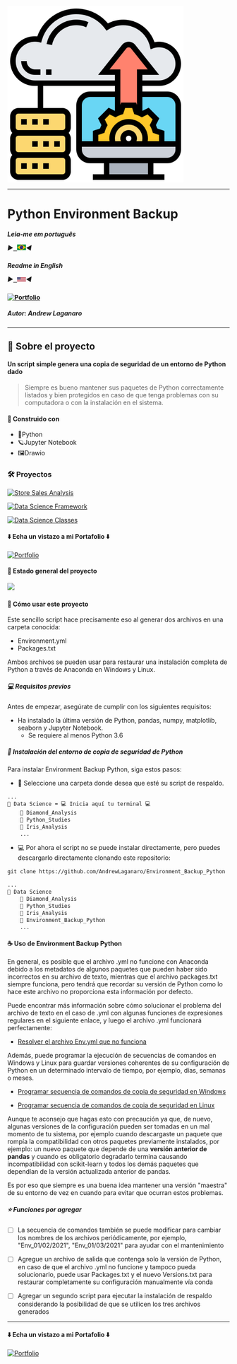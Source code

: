 <img src="Images/Environment_Backup_Python.png" min-width="400px" max-width="400px" width="400px" align="center" alt="Environment_Backup_Python">

---

# Python Environment Backup

##### Leia-me em português <p align="left">  ▶<kbd><a href="https://github.com/AndrewLaganaro/Environment_Backup_Python/" alt="Brazilian">  <img title="Brazilian" alt="Brazilian" src="Images/br.jpg" width="20"></a></kbd>◀ </p>

##### Readme in English <p align="left"> ▶<kbd><a href="https://github.com/AndrewLaganaro/Environment_Backup_Python/blob/main/Readme.en.md" alt="American"> <img title="American" alt="American" src="Images/usa.png" width="20"></a></kbd>◀ </p>

#### [![Portfolio](https://img.shields.io/badge/Projects-Portfolio-blue)](https://andrewcode.herokuapp.com)

##### Autor: Andrew Laganaro

---

## 📜 Sobre el proyecto

#### Un script simple genera una copia de seguridad de un entorno de Python dado

> Siempre es bueno mantener sus paquetes de Python correctamente listados y bien protegidos en caso de que tenga problemas con su computadora o con la instalación en el sistema.

#### 🚀 Construido con
- 🐍Python
- 🪐Jupyter Notebook
- 🖼Drawio

### 🛠 Proyectos

  [![Store Sales Analysis](https://img.shields.io/badge/Projects-Store%20Sales%20Analysis-orange)](https://github.com/AndrewLaganaro/Store_Sales_Analysis)
  
  [![Data Science Framework](https://img.shields.io/badge/Projects-Data%20Science%20Framework-blue)](https://github.com/AndrewLaganaro/Data_Science_Framework)
  
  [![Data Science Classes](https://img.shields.io/badge/Projects-Data%20Science%20Classes-red)](https://github.com/AndrewLaganaro/Data_Science_Classes)

#### ⬇️ Echa un vistazo a mi Portafolio ⬇️
  
  [![Portfolio](https://img.shields.io/badge/Projects-Portfolio-blue)](https://andrewcode.herokuapp.com)
  
#### 🎯 Estado general del proyecto

![](https://us-central1-progress-markdown.cloudfunctions.net/progress/100)
  
#### 📝 Cómo usar este proyecto

Este sencillo script hace precisamente eso al generar dos archivos en una carpeta conocida:

* Environment.yml
* Packages.txt 

Ambos archivos se pueden usar para restaurar una instalación completa de Python a través de Anaconda en Windows y Linux.

##### 💻 Requisitos previos

Antes de empezar, asegúrate de cumplir con los siguientes requisitos:

- Ha instalado la última versión de Python, pandas, numpy, matplotlib, seaborn y Jupyter Notebook.
    - Se requiere al menos Python 3.6

##### 🚀 Instalación del entorno de copia de seguridad de Python

Para instalar Environment Backup Python, siga estos pasos:

- 📁 Seleccione una carpeta donde desea que esté su script de respaldo.
```
...
📁 Data Science ⬅️ 💻 Inicia aquí tu terminal 💻
    📁 Diamond_Analysis
    📁 Python_Studies
    📁 Iris_Analysis
    ...
```
    
- 💻 Por ahora el script no se puede instalar directamente, pero puedes descargarlo directamente clonando este repositorio:

```
git clone https://github.com/AndrewLaganaro/Environment_Backup_Python
```

```
...
📁 Data Science
    📁 Diamond_Analysis
    📁 Python_Studies
    📁 Iris_Analysis
    📁 Environment_Backup_Python
    ...
```

#### ☕ Uso de Environment Backup Python

En general, es posible que el archivo .yml no funcione con Anaconda debido a los metadatos de algunos paquetes que pueden haber sido incorrectos en su archivo de texto, mientras que el archivo packages.txt siempre funciona, pero tendrá que recordar su versión de Python como lo hace este archivo no proporciona esta información por defecto.

Puede encontrar más información sobre cómo solucionar el problema del archivo de texto en el caso de .yml con algunas funciones de expresiones regulares en el siguiente enlace, y luego el archivo .yml funcionará perfectamente:

- [Resolver el archivo Env.yml que no funciona](https://github.com/conda/conda/issues/9624#issuecomment-801623523)

Además, puede programar la ejecución de secuencias de comandos en Windows y Linux para guardar versiones coherentes de su configuración de Python en un determinado intervalo de tiempo, por ejemplo, días, semanas o meses.

- [Programar secuencia de comandos de copia de seguridad en Windows](https://towardsdatascience.com/automate-your-python-scripts-with-task-scheduler-661d0a40b279)

- [Programar secuencia de comandos de copia de seguridad en Linux](https://betterprogramming.pub/scheduling-python-scripts-on-linux-fa0d28a8f915)

Aunque te aconsejo que hagas esto con precaución ya que, de nuevo, algunas versiones de la configuración pueden ser tomadas en un mal momento de tu sistema, por ejemplo cuando descargaste un paquete que rompía la compatibilidad con otros paquetes previamente instalados, por ejemplo: un nuevo paquete que depende de una **versión anterior de pandas** y cuando es obligatorio degradarlo termina causando incompatibilidad con scikit-learn y todos los demás paquetes que dependían de la versión actualizada anterior de pandas.

Es por eso que siempre es una buena idea mantener una versión "maestra" de su entorno de vez en cuando para evitar que ocurran estos problemas.

##### ⭐️ Funciones por agregar

- [ ] La secuencia de comandos también se puede modificar para cambiar los nombres de los archivos periódicamente, por ejemplo, "Env_01/02/2021", "Env_01/03/2021" para ayudar con el mantenimiento

- [ ] Agregue un archivo de salida que contenga solo la versión de Python, en caso de que el archivo .yml no funcione y tampoco pueda solucionarlo, puede usar Packages.txt y el nuevo Versions.txt para restaurar completamente su configuración manualmente vía conda

- [ ] Agregar un segundo script para ejecutar la instalación de respaldo considerando la posibilidad de que se utilicen los tres archivos generados

---

#### ⬇️ Echa un vistazo a mi Portafolio ⬇️
  
  [![Portfolio](https://img.shields.io/badge/Projects-Portfolio-blue)](https://andrewcode.herokuapp.com)
  